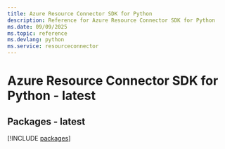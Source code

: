 ```yaml
---
title: Azure Resource Connector SDK for Python
description: Reference for Azure Resource Connector SDK for Python
ms.date: 09/09/2025
ms.topic: reference
ms.devlang: python
ms.service: resourceconnector
---
```

# Azure Resource Connector SDK for Python - latest
## Packages - latest
[!INCLUDE [packages](resource-connector-index.md)]